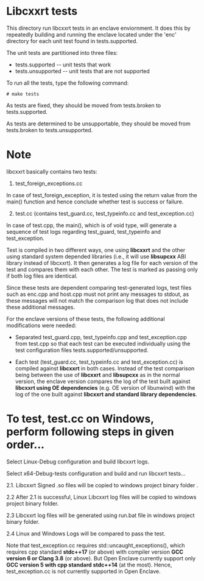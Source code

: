 Libcxxrt tests
=============

This directory run libcxxrt tests in an enclave enviornment. It does
this by repeatedly building and running the enclave located under the 'enc'
directory for each unit test found in tests.supported.

The unit tests are partitioned into three files:

* tests.supported -- unit tests that work
* tests.unsupported -- unit tests that are not supported

To run all the tests, type the following command:

```
# make tests
```

As tests are fixed, they should be moved from tests.broken to tests.supported.

As tests are determined to be unsupportable, they should be moved from
tests.broken to tests.unsupported.

Note
====

libcxxrt basically contains two tests:

  1. test_foreign_exceptions.cc

In case of test_foreign_exception, it is tested using the return value from
the main() function and hence conclude whether test is success or failure.

  2. test.cc (contains test_guard.cc, test_typeinfo.cc and test_exception.cc)

In case of test.cpp, the main(), which is of void type, will generate a
sequence of test logs regarding test_guard, test_typeinfo and test_exception.

Test is compiled in two different ways, one using **libcxxrt** and the other
using standard system depended libraries (i.e., it will use **libsupcxx** ABI
library instead of libcxxrt). It then generates a log file for each version of
the test and compares them with each other. The test is marked as passing only
if both log files are identical.

Since these tests are dependent comparing test-generated logs, test files such
as enc.cpp and host.cpp must not print any messages to stdout, as these messages
will not match the comparison log that does not include these additional messages.

For the enclave versions of these tests, the following additional modifications
were needed:

* Separated test_guard.cpp, test_typeinfo.cpp and test_exception.cpp from
test.cpp so that each test can be executed individually using the test
configuration files tests.supported/unsupported.

* Each test (test_guard.cc, test_typeinfo.cc and test_exception.cc) is compiled
against **libcxxrt** in both cases. Instead of the test comparison being
between the use of **libcxxrt** and **libsupcxx** as in the normal version,
the enclave version compares the log of the test built against **libcxxrt
using OE dependencies** (e.g. OE version of libunwind) with the log of the
one built against **libcxxrt and standard library dependencies**.


To test, test.cc on Windows, perform following steps in given order...
==========================================================================

Select Linux-Debug configuration and build libcxxrt logs.

Select x64-Debug-tests configuration and build and run libcxxrt tests...

2.1. Libcxxrt Signed .so files will be copied to windows project binary folder .

2.2 After 2.1 is successful, Linux Libcxxrt log files will be copied to windows
project binary folder.

2.3 Libcxxrt log files will be generated using run.bat file in windows project binary folder.

2.4 Linux and Windows Logs will be compared to pass the test.

Note that test_exception.cc requires std::uncaught_exceptions(), which requires
cpp standard **stdc++17** (or above) with compiler version **GCC version 6 or
Clang 3.8** (or above). But Open Enclave currently support only **GCC version
5 with cpp standard stdc++14** (at the most). Hence, test_exception.cc is not
currently supported in Open Enclave.

